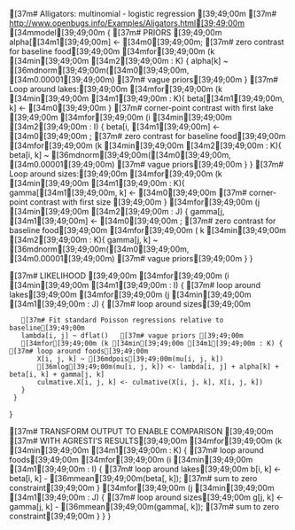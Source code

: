 [37m# Alligators: multinomial - logistic regression [39;49;00m
[37m#  http://www.openbugs.info/Examples/Aligators.html[39;49;00m
[34mmodel[39;49;00m {
   [37m# PRIORS    [39;49;00m
   alpha[[34m1[39;49;00m] <- [34m0[39;49;00m; [37m# zero contrast for baseline food[39;49;00m
   [34mfor[39;49;00m (k [34min[39;49;00m [34m2[39;49;00m : K) {
     alpha[k] ~ [36mdnorm[39;49;00m([34m0[39;49;00m, [34m0.00001[39;49;00m) [37m# vague priors[39;49;00m
   }
   [37m# Loop around lakes:[39;49;00m
   [34mfor[39;49;00m (k [34min[39;49;00m [34m1[39;49;00m : K){
      beta[[34m1[39;49;00m, k] <- [34m0[39;49;00m
   } [37m# corner-point contrast with first lake [39;49;00m
   [34mfor[39;49;00m (i [34min[39;49;00m [34m2[39;49;00m : I) {
     beta[i, [34m1[39;49;00m] <- [34m0[39;49;00m ; [37m# zero contrast for baseline food[39;49;00m
     [34mfor[39;49;00m (k [34min[39;49;00m [34m2[39;49;00m : K){
       beta[i, k] ~ [36mdnorm[39;49;00m([34m0[39;49;00m, [34m0.00001[39;49;00m) [37m# vague priors[39;49;00m
     }
   }
   [37m# Loop around sizes:[39;49;00m
   [34mfor[39;49;00m (k [34min[39;49;00m [34m1[39;49;00m : K){
     gamma[[34m1[39;49;00m, k] <- [34m0[39;49;00m [37m# corner-point contrast with first size [39;49;00m
   }
   [34mfor[39;49;00m (j [34min[39;49;00m [34m2[39;49;00m : J) {
     gamma[j, [34m1[39;49;00m] <- [34m0[39;49;00m ; [37m# zero contrast for baseline food[39;49;00m
     [34mfor[39;49;00m ( k [34min[39;49;00m [34m2[39;49;00m : K){
       gamma[j, k] ~ [36mdnorm[39;49;00m([34m0[39;49;00m, [34m0.00001[39;49;00m) [37m# vague priors[39;49;00m
     }
   }

   [37m# LIKELIHOOD   [39;49;00m
   [34mfor[39;49;00m (i [34min[39;49;00m [34m1[39;49;00m : I) { [37m# loop around lakes[39;49;00m
     [34mfor[39;49;00m (j [34min[39;49;00m [34m1[39;49;00m : J) { [37m# loop around sizes[39;49;00m

       [37m# Fit standard Poisson regressions relative to baseline[39;49;00m
       lambda[i, j] ~ dflat()   [37m# vague priors [39;49;00m
       [34mfor[39;49;00m (k [34min[39;49;00m [34m1[39;49;00m : K) { [37m# loop around foods[39;49;00m
           X[i, j, k] ~ [36mdpois[39;49;00m(mu[i, j, k])
           [36mlog[39;49;00m(mu[i, j, k]) <- lambda[i, j] + alpha[k] + beta[i, k] + gamma[j, k]
           culmative.X[i, j, k] <- culmative(X[i, j, k], X[i, j, k])
       }
     }
   }

   [37m# TRANSFORM OUTPUT TO ENABLE COMPARISON [39;49;00m
   [37m# WITH AGRESTI'S RESULTS[39;49;00m
   [34mfor[39;49;00m (k [34min[39;49;00m [34m1[39;49;00m : K) { [37m# loop around foods[39;49;00m
       [34mfor[39;49;00m (i [34min[39;49;00m [34m1[39;49;00m : I) { [37m# loop around lakes[39;49;00m
         b[i, k] <- beta[i, k] - [36mmean[39;49;00m(beta[, k]); [37m# sum to zero constraint[39;49;00m
       }
       [34mfor[39;49;00m (j [34min[39;49;00m [34m1[39;49;00m : J) { [37m# loop around sizes[39;49;00m
         g[j, k] <- gamma[j, k] - [36mmean[39;49;00m(gamma[, k]); [37m# sum to zero constraint[39;49;00m
       }
   }
}
